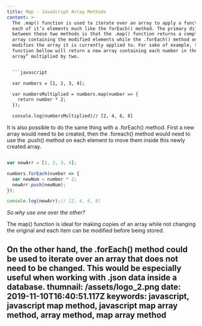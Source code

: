 ```yaml
---
title: Map - JavaScript Array Methods
content: >-
  The .map() function is used to iterate over an array to apply a function to
  each of it’s elements much like the forEach() method. The primary difference
  between these two methods is that the .map() function returns a completely new
  array containing the modified elements while the .forEach() method only
  modifies the array it is currently applied to. For sake of example, the
  function bellow will return a new array containing each number in the “numbers
  array” multiplied by two.


  ```javascript

  var numbers = [1, 2, 3, 4];

  var numbersMultiplied = numbers.map(number => {
    return number * 2;
  });

  console.log(numbersMultiplied)// [2, 4, 6, 8]

  ```


  It is also possible to do the same thing with a .forEach() method. First a new array would need to be created, then the .foreach() method would need to use the .push() method on each element to move them inside this newly created array.


  ```javascript

  var newArr = [1, 2, 3, 4];

  numbers.forEach(number => {
    var newNum = number * 2;
    newArr.push(newNum);
  });

  console.log(newArr);// [2, 4, 6, 8]

  ```


  *So why use one over the other?*


  The map() function is ideal for making copies of an array while not changing the original and each item can be modified before being stored.


  On the other hand, the .forEach() method could be used to iterate over an array that does not need to be changed. This would be especially useful when working with .json data inside a database.
thumnail: /assets/logo_2.png
date: 2019-11-10T16:40:51.117Z
keywords: javascript, javascript map method, javascript map array method, array
  method, map array method
---
```

